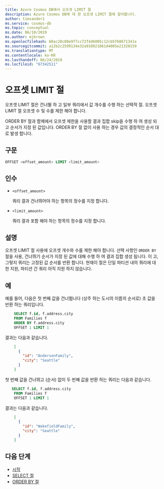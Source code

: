 ```yaml
---
title: Azure Cosmos DB에서 오프셋 LIMIT 절
description: Azure Cosmos DB에 대 한 오프셋 LIMIT 절에 알아봅니다.
author: timsander1
ms.service: cosmos-db
ms.topic: conceptual
ms.date: 06/10/2019
ms.author: mjbrown
ms.openlocfilehash: 60ac28c80e9f7cc72f4d6005c12cb5f68671341e
ms.sourcegitcommit: a12b2c2599134e32a910921861d4805e21320159
ms.translationtype: MT
ms.contentlocale: ko-KR
ms.lasthandoff: 06/24/2019
ms.locfileid: "67342511"
---
```

# <a name="offset-limit-clause"></a>오프셋 LIMIT 절

오프셋 LIMIT 절은 건너뛸 하 고 일부 쿼리에서 값 개수를 수행 하는 선택적 절. 오프셋 LIMIT 절 오프셋 수 및 수를 제한 해야 합니다.

ORDER BY 절과 함께에서 오프셋 제한을 사용할 결과 집합 skip을 수행 하 여 생성 되 고 순서가 지정 된 값입니다. ORDER BY 절 없이 사용 하는 경우 값의 결정적인 순서 대로 발생 합니다.

## <a name="syntax"></a>구문
  
```sql  
OFFSET <offset_amount> LIMIT <limit_amount>
```  
  
## <a name="arguments"></a>인수

- `<offset_amount>`

   쿼리 결과 건너뛰어야 하는 항목의 정수를 지정 합니다.

- `<limit_amount>`
  
   쿼리 결과 포함 해야 하는 항목의 정수를 지정 합니다.

## <a name="remarks"></a>설명
  
  오프셋 LIMIT 절 사용에 오프셋 개수와 수를 제한 해야 합니다. 선택 사항인 `ORDER BY` 절을 사용, 건너뛰기 순서가 지정 된 값에 대해 수행 하 여 결과 집합 생성 됩니다. 이 고, 그렇지 쿼리는 고정된 값 순서를 반환 합니다. 현재이 절은 단일 파티션 내의 쿼리에 대 한 지원, 파티션 간 쿼리 아직 지원 하지 않습니다.

## <a name="examples"></a>예

예를 들어, 다음은 첫 번째 값을 건너뜁니다 (상주 하는 도시의 이름의 순서로) 초 값을 반환 하는 쿼리입니다.

```sql
    SELECT f.id, f.address.city
    FROM Families f
    ORDER BY f.address.city
    OFFSET 1 LIMIT 1
```

결과는 다음과 같습니다.

```json
    [
      {
        "id": "AndersenFamily",
        "city": "Seattle"
      }
    ]
```

첫 번째 값을 건너뛰고 (순서) 없이 두 번째 값을 반환 하는 쿼리는 다음과 같습니다.

```sql
   SELECT f.id, f.address.city
    FROM Families f
    OFFSET 1 LIMIT 1
```

결과는 다음과 같습니다.

```json
    [
      {
        "id": "WakefieldFamily",
        "city": "Seattle"
      }
    ]
```

## <a name="next-steps"></a>다음 단계

- [시작](sql-query-getting-started.md)
- [SELECT 절](sql-query-select.md)
- [ORDER BY 절](sql-query-order-by.md)
